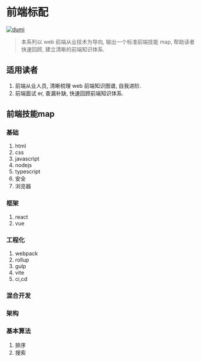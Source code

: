 # 前端标配

[![dumi](https://img.shields.io/badge/docs%20by-dumi-blue)](https://github.com/umijs/dumi)

> 本系列以 web 前端从业技术为导向, 输出一个标准前端技能 map, 帮助读者快速回顾, 建立清晰的前端知识体系.

## 适用读者

1. 前端从业人员, 清晰梳理 web 前端知识图谱, 自我进阶.
2. 前端面试 er, 查漏补缺, 快速回顾前端知识体系.


## 前端技能map

### 基础
1. html
2. css
3. javascript
4. nodejs
5. typescript
6. 安全
7. 浏览器

### 框架
1. react
2. vue


### 工程化
1. webpack
2. rollup
3. gulp
4. vite
5. ci,cd

### 混合开发

### 架构


### 基本算法
1. 排序
2. 搜索